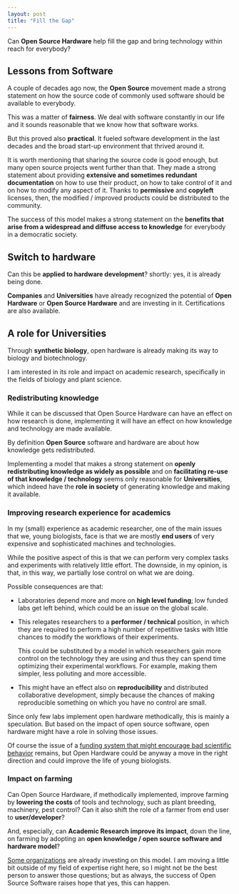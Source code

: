 ```yaml
---
layout: post
title: "Fill the Gap"
---
```


Can **Open Source Hardware** help fill the gap and bring technology within
reach for everybody?

## Lessons from Software

A couple of decades ago now, the **Open Source** movement made a strong
statement on how the source code of commonly used software should be
available to everybody.

This was a matter of **fairness**. We deal with software constantly in our
life and it sounds reasonable that we know how that software works.

But this proved also **practical**. It fueled software development in the
last decades and the broad start-up environment that thrived around it.

It is worth mentioning that sharing the source code is good enough, but many
open source projects went further than that.
They made a strong statement about providing **extensive and sometimes
redundant documentation** on how to use their product, on how to take
control of it and on how to modify any aspect of it.
Thanks to **permissive** and **copyleft** licenses, then, the modified /
improved products could be distributed to the community.  

The success of this model makes a strong statement on the **benefits that
arise from a widespread and diffuse access to knowledge** for everybody in a
democratic society.

## Switch to hardware

Can this be **applied to hardware development**? shortly: yes, it is
already being done.

**Companies** and **Universities** have already recognized the potential of
**Open Hardware** or **Open Source Hardware** and are investing in it.
Certifications are also available.

## A role for Universities

Through **synthetic biology**, open hardware is already making its way to
biology and biotechnology.

I am interested in its role and impact on academic research,
specifically in the fields of biology and plant science.

### Redistributing knowledge

While it can be discussed that Open Source Hardware can have an effect on how
research is done, implementing it will have an effect on how knowledge and
technology are made available.

By definition **Open Source** software and hardware are about how knowledge
gets redistributed.

Implementing a model that makes a strong statement on **openly
redistributing knowledge as widely as possible** and on **facilitating
re-use of that knowledge / technology** seems only reasonable for
**Universities**, which indeed have the **role in society** of generating knowledge and making it available.

### Improving research experience for academics

In my (small) experience as academic researcher, one of the main issues that
we, young biologists, face is that we are mostly **end users** of very
expensive and sophisticated machines and technologies.

While the positive aspect of this is that we can perform very
complex tasks and experiments with relatively little effort.
The downside, in my opinion, is that, in this way, we partially lose control
on what we are doing.

Possible consequences are that:

- Laboratories depend more and more on **high level funding**;
  low funded labs get left behind, which could be an issue on the global scale.
- This relegates researchers to a **performer / technical** position, in
  which they are required to perform a high number of repetitive tasks with
  little chances to modify the workflows of their experiments.

  This could be substituted by a model in which researchers gain
  more control on the technology they are using and thus they can spend time optimizing their experimental workflows. For example, making them simpler, less polluting and more accessible.
- This might have an effect also on **reproducibility** and distributed
  collaborative development, simply because the chances of making
  reproducible something on which you have no control are small.

Since only few labs implement open hardware methodically, this is mainly
a speculation. But based on the impact of open source software, open hardware
might have a role in solving those issues.

Of course the issue of a [funding system that might encourage bad scientific behavior](https://simplystatistics.org/2016/02/16/when-it-comes-to-science-its-the-economy-stupid/)
remains, but Open Hardware could be anyway a move in the
right direction and could improve the life of young biologists.

### Impact on farming

Can Open Source Hardware, if methodically implemented, improve farming by
**lowering the costs** of tools and technology, such as plant breeding,
machinery, pest control? Can it also shift the role of a farmer from end user
to **user/developer**?

And, especially, can **Academic Research improve its impact**, down the
line, on farming by adopting an **open knowledge / open source software and
hardware model**?

[Some organizations](http://greenwave.org/) are already investing on this
model. I am moving a little bit outside of my field of expertise right here,
so I might not be the best person to answer those questions; but as always,
the success of Open Source Software raises hope that yes, this can happen.

